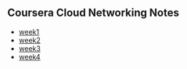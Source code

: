 ## Coursera Cloud Networking Notes

- [week1](week1/Readme.md)
- [week2](week2/Readme.md)
- [week3](week3/Readme.md)
- [week4](week4/Readme.md)
